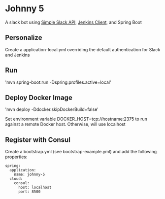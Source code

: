 # Johnny 5 #

A slack bot using [Simple Slack API](https://github.com/Ullink/simple-slack-api), [Jenkins Client](https://github.com/RisingOak/jenkins-client), and Spring Boot

## Personalize ##

Create a application-local.yml overriding the default authentication for Slack and Jenkins

## Run ##

'mvn spring-boot:run -Dspring.profiles.active=local'

## Deploy Docker Image ##

'mvn deploy -Ddocker.skipDockerBuild=false'

Set environment variable DOCKER_HOST=tcp://hostname:2375 to run against a remote Docker host. Otherwise, will use localhost

## Register with Consul ##

Create a bootstrap.yml (see bootstrap-example.yml) and add the following properties:

    spring:
      application:
        name: johnny-5
      cloud:
        consul:
          host: localhost
          port: 8500

